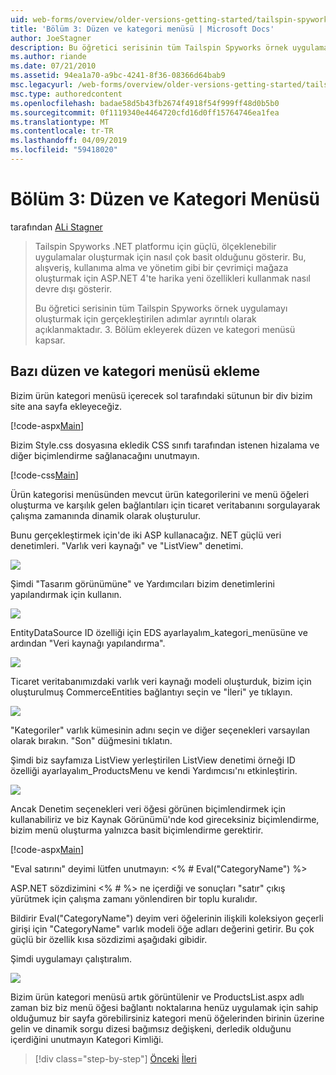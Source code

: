 ```yaml
---
uid: web-forms/overview/older-versions-getting-started/tailspin-spyworks/tailspin-spyworks-part-3
title: 'Bölüm 3: Düzen ve kategori menüsü | Microsoft Docs'
author: JoeStagner
description: Bu öğretici serisinin tüm Tailspin Spyworks örnek uygulamayı oluşturmak için gerçekleştirilen adımlar ayrıntılı olarak açıklanmaktadır. 3. Bölüm ekleyerek düzen ve kategori menüsü kapsar.
ms.author: riande
ms.date: 07/21/2010
ms.assetid: 94ea1a70-a9bc-4241-8f36-08366d64bab9
msc.legacyurl: /web-forms/overview/older-versions-getting-started/tailspin-spyworks/tailspin-spyworks-part-3
msc.type: authoredcontent
ms.openlocfilehash: badae58d5b43fb2674f4918f54f999ff48d0b5b0
ms.sourcegitcommit: 0f1119340e4464720cfd16d0ff15764746ea1fea
ms.translationtype: MT
ms.contentlocale: tr-TR
ms.lasthandoff: 04/09/2019
ms.locfileid: "59418020"
---
```

# <a name="part-3-layout-and-category-menu"></a>Bölüm 3: Düzen ve Kategori Menüsü

tarafından [ALi Stagner](https://github.com/JoeStagner)

> Tailspin Spyworks .NET platformu için güçlü, ölçeklenebilir uygulamalar oluşturmak için nasıl çok basit olduğunu gösterir. Bu, alışveriş, kullanıma alma ve yönetim gibi bir çevrimiçi mağaza oluşturmak için ASP.NET 4'te harika yeni özellikleri kullanmak nasıl devre dışı gösterir.
> 
> Bu öğretici serisinin tüm Tailspin Spyworks örnek uygulamayı oluşturmak için gerçekleştirilen adımlar ayrıntılı olarak açıklanmaktadır. 3. Bölüm ekleyerek düzen ve kategori menüsü kapsar.


## <a id="_Toc260221669"></a>  Bazı düzen ve kategori menüsü ekleme

Bizim ürün kategori menüsü içerecek sol tarafındaki sütunun bir div bizim site ana sayfa ekleyeceğiz.

[!code-aspx[Main](tailspin-spyworks-part-3/samples/sample1.aspx)]

Bizim Style.css dosyasına ekledik CSS sınıfı tarafından istenen hizalama ve diğer biçimlendirme sağlanacağını unutmayın.

[!code-css[Main](tailspin-spyworks-part-3/samples/sample2.css)]

Ürün kategorisi menüsünden mevcut ürün kategorilerini ve menü öğeleri oluşturma ve karşılık gelen bağlantıları için ticaret veritabanını sorgulayarak çalışma zamanında dinamik olarak oluşturulur.

Bunu gerçekleştirmek için'de iki ASP kullanacağız. NET güçlü veri denetimleri. "Varlık veri kaynağı" ve "ListView" denetimi.

![](tailspin-spyworks-part-3/_static/image1.jpg)

Şimdi "Tasarım görünümüne" ve Yardımcıları bizim denetimlerini yapılandırmak için kullanın.

![](tailspin-spyworks-part-3/_static/image2.jpg)

EntityDataSource ID özelliği için EDS ayarlayalım\_kategori\_menüsüne ve ardından "Veri kaynağı yapılandırma".

![](tailspin-spyworks-part-3/_static/image3.jpg)

Ticaret veritabanımızdaki varlık veri kaynağı modeli oluşturduk, bizim için oluşturulmuş CommerceEntities bağlantıyı seçin ve "İleri" ye tıklayın.

![](tailspin-spyworks-part-3/_static/image4.jpg)

"Kategoriler" varlık kümesinin adını seçin ve diğer seçenekleri varsayılan olarak bırakın. "Son" düğmesini tıklatın.

Şimdi biz sayfamıza ListView yerleştirilen ListView denetimi örneği ID özelliği ayarlayalım\_ProductsMenu ve kendi Yardımcısı'nı etkinleştirin.

![](tailspin-spyworks-part-3/_static/image5.jpg)

Ancak Denetim seçenekleri veri öğesi görünen biçimlendirmek için kullanabiliriz ve biz Kaynak Görünümü'nde kod gireceksiniz biçimlendirme, bizim menü oluşturma yalnızca basit biçimlendirme gerektirir.

[!code-aspx[Main](tailspin-spyworks-part-3/samples/sample3.aspx)]

"Eval satırını" deyimi lütfen unutmayın: &lt;% # Eval("CategoryName") %&gt;

ASP.NET sözdizimini &lt;% # %&gt; ne içerdiği ve sonuçları "satır" çıkış yürütmek için çalışma zamanı yönlendiren bir toplu kuralıdır.

Bildirir Eval("CategoryName") deyim veri öğelerinin ilişkili koleksiyon geçerli girişi için "CategoryName" varlık modeli öğe adları değerini getirir. Bu çok güçlü bir özellik kısa sözdizimi aşağıdaki gibidir.

Şimdi uygulamayı çalıştıralım.

![](tailspin-spyworks-part-3/_static/image6.jpg)

Bizim ürün kategori menüsü artık görüntülenir ve ProductsList.aspx adlı zaman biz biz menü öğesi bağlantı noktalarına henüz uygulamak için sahip olduğumuz bir sayfa görebilirsiniz kategori menü öğelerinden birinin üzerine gelin ve dinamik sorgu dizesi bağımsız değişkeni, derledik olduğunu içerdiğini unutmayın  Kategori Kimliği.

> [!div class="step-by-step"]
> [Önceki](tailspin-spyworks-part-2.md)
> [İleri](tailspin-spyworks-part-4.md)
